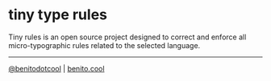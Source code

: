 # tiny type rules

Tiny rules is an open source project designed to correct and enforce all micro-typographic rules related to the selected language.

---
[@benitodotcool](https://www.instagram.com/benitodotcool/) | [benito.cool](https://benito.cool/)